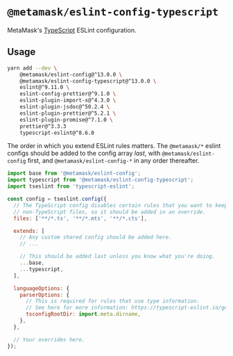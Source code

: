 # `@metamask/eslint-config-typescript`

MetaMask's [TypeScript](https://www.typescriptlang.org) ESLint configuration.

## Usage

```bash
yarn add --dev \
    @metamask/eslint-config@^13.0.0 \
    @metamask/eslint-config-typescript@^13.0.0 \
    eslint@^9.11.0 \
    eslint-config-prettier@^9.1.0 \
    eslint-plugin-import-x@^4.3.0 \
    eslint-plugin-jsdoc@^50.2.4 \
    eslint-plugin-prettier@^5.2.1 \
    eslint-plugin-promise@^7.1.0 \
    prettier@^3.3.3
    typescript-eslint@^8.6.0
```

The order in which you extend ESLint rules matters.
The `@metamask/*` eslint configs should be added to the config array _last_,
with `@metamask/eslint-config` first, and `@metamask/eslint-config-*` in any
order thereafter.

```js
import base from '@metamask/eslint-config';
import typescript from '@metamask/eslint-config-typescript';
import tseslint from 'typescript-eslint';

const config = tseslint.config({
  // The TypeScript config disables certain rules that you want to keep for
  // non-TypeScript files, so it should be added in an override.
  files: ['**/*.ts', '**/*.mts', '**/*.cts'],

  extends: [
    // Any custom shared config should be added here.
    // ...

    // This should be added last unless you know what you're doing.
    ...base,
    ...typescript,
  ],

  languageOptions: {
    parserOptions: {
      // This is required for rules that use type information.
      // See here for more information: https://typescript-eslint.io/getting-started/typed-linting
      tsconfigRootDir: import.meta.dirname,
    },
  },

  // Your overrides here.
});
```
